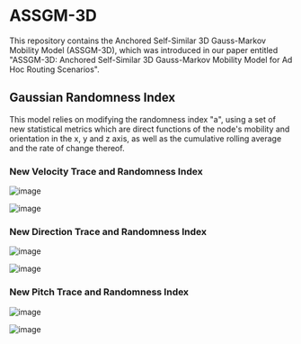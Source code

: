 # ASSGM-3D

This repository contains the Anchored Self-Similar 3D Gauss-Markov Mobility Model (ASSGM-3D), which was introduced in our paper entitled "ASSGM-3D: Anchored Self-Similar 3D Gauss-Markov Mobility Model for Ad Hoc Routing Scenarios".

## Gaussian Randomness Index

This model relies on modifying the randomness index "a", using a set of new statistical metrics which are direct functions of the node's mobility and orientation in the x, y and z axis, as well as the cumulative rolling average and the rate of change thereof.

### New Velocity Trace and Randomness Index
![image](https://user-images.githubusercontent.com/71447362/207362430-ac7bba89-1978-4291-a2ab-c7cbf4f0f253.png)

![image](https://user-images.githubusercontent.com/71447362/207362259-8e67bf88-c82c-4a32-b672-37d6fd46a9a5.png)

### New Direction Trace and Randomness Index
![image](https://user-images.githubusercontent.com/71447362/207362724-4a8addc8-5277-452f-bc5e-efa7153d6914.png)


![image](https://user-images.githubusercontent.com/71447362/207362618-ead1d1f1-a4e1-455b-9756-a1025f5ba913.png)

### New Pitch Trace and Randomness Index
![image](https://user-images.githubusercontent.com/71447362/207364107-82aeb88d-4f3f-4286-b3e6-3154dc65cfe4.png)



![image](https://user-images.githubusercontent.com/71447362/207362883-ae68fa86-1588-4da9-b9b8-3d583f904b61.png)
